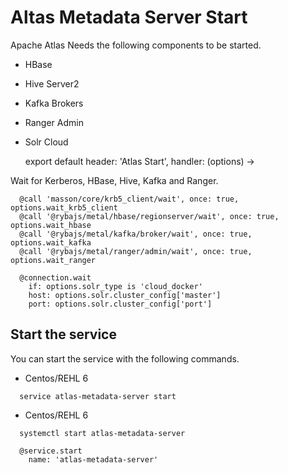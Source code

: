
# Altas Metadata Server Start

Apache Atlas Needs the following components to be started.
- HBase
- Hive Server2
- Kafka Brokers
- Ranger Admin
- Solr Cloud

    export default header: 'Atlas Start', handler: (options) ->

Wait for Kerberos, HBase, Hive, Kafka and Ranger.

      @call 'masson/core/krb5_client/wait', once: true, options.wait_krb5_client
      @call '@rybajs/metal/hbase/regionserver/wait', once: true, options.wait_hbase
      @call '@rybajs/metal/kafka/broker/wait', once: true, options.wait_kafka
      @call '@rybajs/metal/ranger/admin/wait', once: true, options.wait_ranger
      
      @connection.wait
        if: options.solr_type is 'cloud_docker'
        host: options.solr.cluster_config['master']
        port: options.solr.cluster_config['port']

## Start the service
You can start the service with the following commands.
* Centos/REHL 6
```
  service atlas-metadata-server start
```
* Centos/REHL 6
```
  systemctl start atlas-metadata-server
```

      @service.start
        name: 'atlas-metadata-server'
